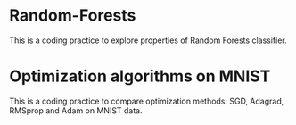 # Random-Forests
This is a coding practice to explore properties of Random Forests classifier. 

# Optimization algorithms on MNIST
This is a coding practice to compare optimization methods: SGD, Adagrad, RMSprop and Adam on MNIST data.

